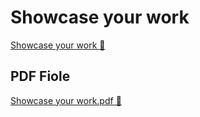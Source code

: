 # Showcase your work

[Showcase your work 🔗](https://www.coursera.org/learn/put-it-all-together-prepare-for-a-cloud-security-analyst-job/supplement/cDq2l/showcase-your-work)

## PDF Fiole

[Showcase your work.pdf 🔗](https://1drv.ms/b/c/526c45566c8c239a/EQ6RZe4YT7lGplQFothMAbUBK1ANUel_uIk6CFUWuVi7pg?e=gCygf7)
